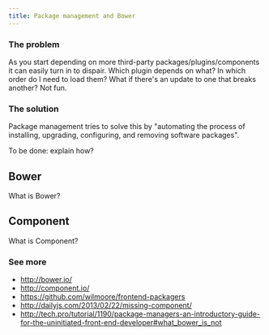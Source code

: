 ```yaml
---
title: Package management and Bower
---
```


### The problem

As you start depending on more third-party packages/plugins/components it can easily turn in to dispair. Which plugin depends on what? In which order do I need to load them? What if there's an update to one that breaks another? Not fun.

### The solution

Package management tries to solve this by "automating the process of installing, upgrading, configuring, and removing software packages".

To be done: explain how?

## Bower

What is Bower?

## Component

What is Component?

### See more

- http://bower.io/
- http://component.io/
- https://github.com/wilmoore/frontend-packagers
- http://dailyjs.com/2013/02/22/missing-component/
- http://tech.pro/tutorial/1190/package-managers-an-introductory-guide-for-the-uninitiated-front-end-developer#what_bower_is_not
